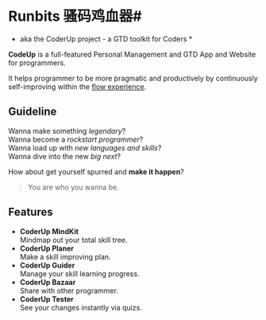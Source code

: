 # Runbits 骚码鸡血器#
* aka the CoderUp project - a GTD toolkit for Coders *

**CodeUp** is a full-featured Personal Management and GTD App and Website for programmers.

It helps programmer to be more pragmatic and productively by continuously self-improving within the [flow experience].

[flow experience]:http://en.wikipedia.org/wiki/Flow_%28psychology%29

## Guideline ##
Wanna make something *legendary*?  
Wanna become a *rockstart programmer*?  
Wanna load up with *new languages and skills*?  
Wanna dive into the new *big next*?

How about get yourself spurred and **make it happen**?  

> You are who you wanna be.

## Features ##
-  **CoderUp MindKit**  
Mindmap out your total skill tree.  
- **CoderUp Planer**  
Make a skill improving plan.  
- **CoderUp Guider**  
Manage your skill learning progress.  
- **CoderUp Bazaar**  
Share with other programmer.  
- **CoderUp Tester**  
See your changes instantly via quizs.
	
